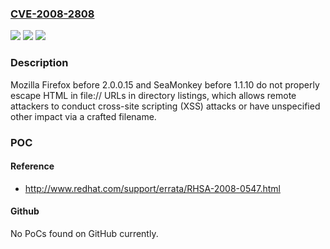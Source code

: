 ### [CVE-2008-2808](https://cve.mitre.org/cgi-bin/cvename.cgi?name=CVE-2008-2808)
![](https://img.shields.io/static/v1?label=Product&message=n%2Fa&color=blue)
![](https://img.shields.io/static/v1?label=Version&message=n%2Fa&color=blue)
![](https://img.shields.io/static/v1?label=Vulnerability&message=n%2Fa&color=brighgreen)

### Description

Mozilla Firefox before 2.0.0.15 and SeaMonkey before 1.1.10 do not properly escape HTML in file:// URLs in directory listings, which allows remote attackers to conduct cross-site scripting (XSS) attacks or have unspecified other impact via a crafted filename.

### POC

#### Reference
- http://www.redhat.com/support/errata/RHSA-2008-0547.html

#### Github
No PoCs found on GitHub currently.

